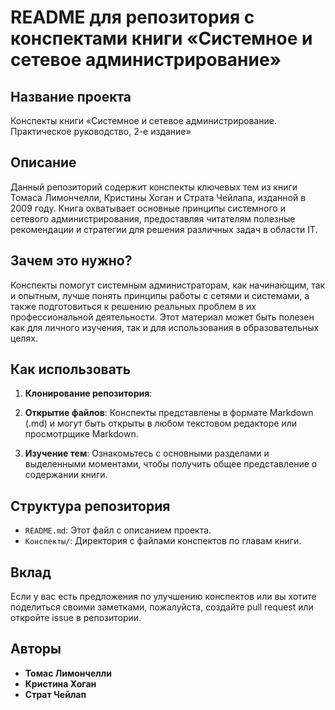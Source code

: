 # README для репозитория с конспектами книги «Системное и сетевое администрирование»

## Название проекта
Конспекты книги «Системное и сетевое администрирование. Практическое руководство, 2-е издание»

## Описание
Данный репозиторий содержит конспекты ключевых тем из книги Томаса Лимончелли, Кристины Хоган и Страта Чейлапа, изданной в 2009 году. Книга охватывает основные принципы системного и сетевого администрирования, предоставляя читателям полезные рекомендации и стратегии для решения различных задач в области IT.

## Зачем это нужно?
Конспекты помогут системным администраторам, как начинающим, так и опытным, лучше понять принципы работы с сетями и системами, а также подготовиться к решению реальных проблем в их профессиональной деятельности. Этот материал может быть полезен как для личного изучения, так и для использования в образовательных целях.

## Как использовать
1. **Клонирование репозитория**: 

2. **Открытие файлов**: Конспекты представлены в формате Markdown (.md) и могут быть открыты в любом текстовом редакторе или просмотрщике Markdown.

3. **Изучение тем**: Ознакомьтесь с основными разделами и выделенными моментами, чтобы получить общее представление о содержании книги.

## Структура репозитория
- `README.md`: Этот файл с описанием проекта.
- `Конспекты/`: Директория с файлами конспектов по главам книги.

## Вклад
Если у вас есть предложения по улучшению конспектов или вы хотите поделиться своими заметками, пожалуйста, создайте pull request или откройте issue в репозитории.

## Авторы
- **Томас Лимончелли**
- **Кристина Хоган**
- **Страт Чейлап**
